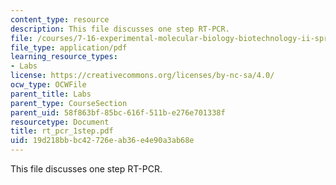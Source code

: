 ```yaml
---
content_type: resource
description: This file discusses one step RT-PCR.
file: /courses/7-16-experimental-molecular-biology-biotechnology-ii-spring-2005/19d218bbbc42726eab36e4e90a3ab68e_rt_pcr_1step.pdf
file_type: application/pdf
learning_resource_types:
- Labs
license: https://creativecommons.org/licenses/by-nc-sa/4.0/
ocw_type: OCWFile
parent_title: Labs
parent_type: CourseSection
parent_uid: 58f863bf-85bc-616f-511b-e276e701338f
resourcetype: Document
title: rt_pcr_1step.pdf
uid: 19d218bb-bc42-726e-ab36-e4e90a3ab68e
---
```

This file discusses one step RT-PCR.